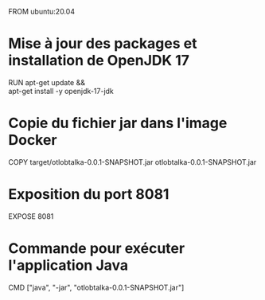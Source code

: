 FROM ubuntu:20.04

# Mise à jour des packages et installation de OpenJDK 17
RUN apt-get update && \
    apt-get install -y openjdk-17-jdk

# Copie du fichier jar dans l'image Docker
COPY target/otlobtalka-0.0.1-SNAPSHOT.jar otlobtalka-0.0.1-SNAPSHOT.jar

# Exposition du port 8081
EXPOSE 8081

# Commande pour exécuter l'application Java
CMD ["java", "-jar", "otlobtalka-0.0.1-SNAPSHOT.jar"]
